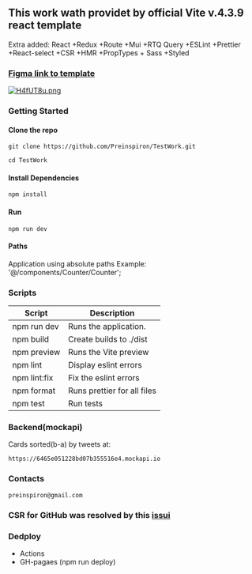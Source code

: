 ## This work wath providet by official Vite v.4.3.9 react template

Extra added:  React +Redux +Route +Mui +RTQ Query +ESLint +Prettier +React-select +CSR +HMR +PropTypes + Sass +Styled


### [Figma link to template](https://www.figma.com/file/zun1oP6NmS2Lmgbcj6e1IG/Test?node-id=0-1&t=fKfPK1hQF3isHhAC-0)

[![H4fUT8u.png](https://iili.io/H4fUT8u.png)](https://freeimage.host/ru)

### Getting Started

#### Clone the repo

```
git clone https://github.com/Preinspiron/TestWork.git
```

```
cd TestWork
```

#### Install Dependencies

```
npm install
```

#### Run

```
npm run dev
```

#### Paths

Application using absolute paths
Example: '@/components/Counter/Counter';



### Scripts

| Script        | Description                        |
| ------------- | ---------------------------------- |
| npm run dev   | Runs the application.              |
| npm build     | Create builds to ./dist            |
| npm preview   | Runs the Vite preview              |
| npm lint      | Display eslint errors              |
| npm lint:fix  | Fix the eslint errors              |
| npm format    | Runs prettier for all files        |
| npm test      | Run tests                          |


### Backend(mockapi)

 Cards sorted(b-a) by tweets at:
```
https://6465e051228bd07b355516e4.mockapi.io
```

### Contacts

```
preinspiron@gmail.com 
```

### CSR for GitHub was resolved by this [issui](https://github.com/rafgraph/spa-github-pages)


### Dedploy 

- Actions
- GH-pagaes (npm run deploy)
